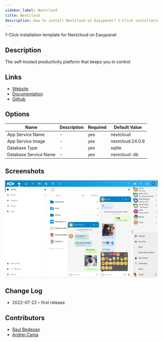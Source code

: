 ```yaml
---
sidebar_label: Nextcloud
title: Nextcloud
description: How to install Nextcloud on Easypanel? 1-Click installation template for Nextcloud on Easypanel
---
```


<!-- generated -->

1-Click installation template for Nextcloud on Easypanel

## Description

The self-hosted productivity platform that keeps you in control

## Links

- [Website](https://nextcloud.com/)
- [Documentation](https://docs.nextcloud.com/)
- [Github](https://github.com/nextcloud)

## Options

Name | Description | Required | Default Value
-|-|-|-
App Service Name | - | yes | nextcloud
App Service Image | - | yes | nextcloud:24.0.6
Database Type | - | yes | sqlite
Database Service Name | - | yes | nextcloud-db

## Screenshots

![Nextcloud Screenshot](./assets/screenshot.png)

## Change Log

- 2022-07-22 – first release

## Contributors

- [Raul Bedeoan](https://github.com/bedeoan)
- [Andrei Canta](https://github.com/deiucanta)
